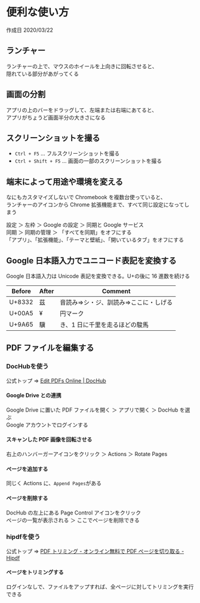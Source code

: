 # 便利な使い方

作成日 2020/03/22

## ランチャー

ランチャーの上で、マウスのホイールを上向きに回転させると、\
隠れている部分があがってくる

## 画面の分割

アプリの上のバーをドラッグして、左端または右端にあてると、\
アプリがちょうど画面半分の大きさになる

## スクリーンショットを撮る

- `Ctrl + F5` ... フルスクリーンショットを撮る
- `Ctrl + Shift + F5` ... 画面の一部のスクリーンショットを撮る

## 端末によって用途や環境を変える

なにもカスタマイズしないで Chromebook を複数台使っていると、\
ランチャーのアイコンから Chrome 拡張機能まで、すべて同じ設定になってしまう

設定 ＞ 左枠 ＞ Google の設定 ＞ 同期と Google サービス\
同期 ＞ 同期の管理 ＞ 「すべてを同期」をオフにする\
「アプリ」、「拡張機能」、「テーマと壁紙」、「開いているタブ」をオフにする

## Google 日本語入力でユニコード表記を変換する

Google 日本語入力は Unicode 表記を変換できる。U+の後に 16 進数を続ける

| Before | After | Comment                                |
| ------ | ----- | -------------------------------------- |
| U+8332 | 茲    | 音読み=>シ・ジ、訓読み=>ここに・しげる |
| U+00A5 | ¥     | 円マーク                               |
| U+9A65 | 驥    | き、1 日に千里を走るほどの駿馬         |

## PDF ファイルを編集する

### DocHubを使う

公式トップ => [Edit PDFs Online \| DocHub](https://dochub.com/pdf-editor)

#### Google Drive との連携

Google Drive に置いた PDF ファイルを開く ＞ アプリで開く ＞ DocHub を選ぶ\
Google アカウントでログインする

#### スキャンした PDF 画像を回転させる

右上のハンバーガーアイコンをクリック ＞ Actions ＞ Rotate Pages

#### ページを追加する

同じく Actions に、`Append Pages`がある

#### ページを削除する

DocHub の左上にある Page Control アイコンをクリック\
ページの一覧が表示される ＞ ここでページを削除できる

### hipdfを使う

公式トップ => [PDF トリミング \- オンライン無料で PDF ページを切り取る \- Hipdf](https://www.hipdf.com/jp/crop-pdf)

#### ページをトリミングする

ログインなしで、ファイルをアップすれば、全ページに対してトリミングを実行できる
